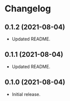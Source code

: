 # Changelog

## 0.1.2 (2021-08-04)
- Updated README.

## 0.1.1 (2021-08-04)
- Updated README.

## 0.1.0 (2021-08-04)
- Initial release.
